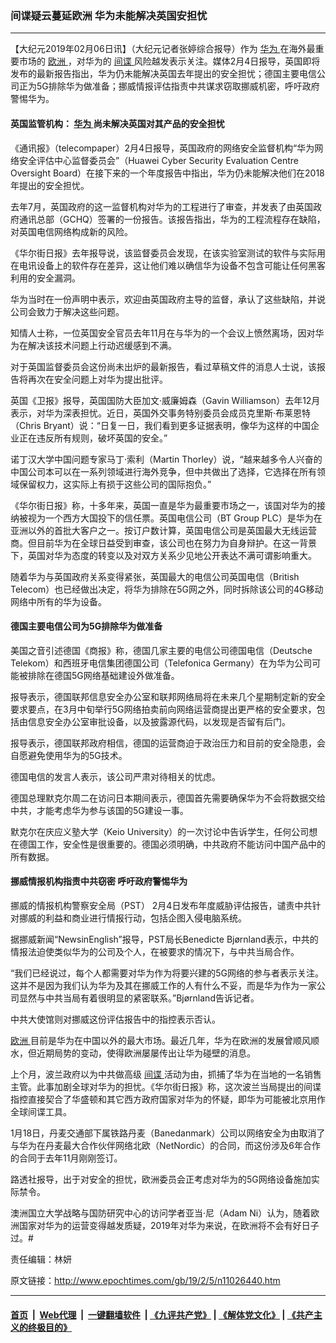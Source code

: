 ### 间谍疑云蔓延欧洲 华为未能解决英国安担忧
------------------------

<p>
 【大纪元2019年02月06日讯】（大纪元记者张婷综合报导）作为
 <a href="http://www.epochtimes.com/gb/tag/%E5%8D%8E%E4%B8%BA.html">
  华为
 </a>
 在海外最重要市场的
 <a href="http://www.epochtimes.com/gb/tag/%E6%AC%A7%E6%B4%B2.html">
  欧洲
 </a>
 ，对华为的
 <a href="http://www.epochtimes.com/gb/tag/%E9%97%B4%E8%B0%8D.html">
  间谍
 </a>
 风险越发表示关注。媒体2月4日报导，英国即将发布的最新报告指出，华为仍未能解决英国去年提出的安全担忧；德国主要电信公司正为5G排除华为做准备；挪威情报评估指责中共谋求窃取挪威机密，呼吁政府警惕华为。
</p>
<h4>
 英国监管机构：
 <a href="http://www.epochtimes.com/gb/tag/%E5%8D%8E%E4%B8%BA.html">
  华为
 </a>
 尚未解决英国对其产品的安全担忧
</h4>
<p>
 《通讯报》（telecompaper）2月4日报导，英国政府的网络安全监督机构“华为网络安全评估中心监督委员会”（Huawei Cyber Security Evaluation Centre Oversight Board）在接下来的一个年度报告中指出，华为仍未能解决他们在2018年提出的安全担忧。
</p>
<p>
 去年7月，英国政府的这一监督机构对华为的工程进行了审查，并发表了由英国政府通讯总部（GCHQ）签署的一份报告。该报告指出，华为的工程流程存在缺陷，对英国电信网络构成新的风险。
</p>
<p>
 《华尔街日报》去年报导说，该监督委员会发现，在该实验室测试的软件与实际用在电讯设备上的软件存在差异，这让他们难以确信华为设备不包含可能让任何黑客利用的安全漏洞。
</p>
<p>
 华为当时在一份声明中表示，欢迎由英国政府主导的监督，承认了这些缺陷，并说公司会致力于解决这些问题。
</p>
<p>
 知情人士称，一位英国安全官员去年11月在与华为的一个会议上愤然离场，因对华为在解决该技术问题上行动迟缓感到不满。
</p>
<p>
 对于英国监督委员会这份尚未出炉的最新报告，看过草稿文件的消息人士说，该报告将再次在安全问题上对华为提出批评。
</p>
<p>
 英国《卫报》报导，英国国防大臣加文·威廉姆森（Gavin Williamson）去年12月表示，对华为深表担忧。近日，英国外交事务特别委员会成员克里斯·布莱恩特（Chris Bryant）说：“日复一日，我们看到更多证据表明，像华为这样的中国企业正在违反所有规则，破坏英国的安全。”
</p>
<p>
 诺丁汉大学中国问题专家马丁·索利（Martin Thorley）说，“越来越多令人兴奋的中国公司本可以在一系列领域进行海外竞争，但中共做出了选择，它选择在所有领域保留权力，这实际上有损于这些公司的国际抱负。”
</p>
<p>
 《华尔街日报》称，十多年来，英国一直是华为最重要市场之一，该国对华为的接纳被视为一个西方大国投下的信任票。英国电信公司（BT Group PLC）是华为在亚洲以外的首批大客户之一。按订户数计算，英国电信公司是英国最大无线运营商。但目前华为在全球日益受到审查，该公司也在努力为自身辩护。在这一背景下，英国对华为态度的转变以及对双方关系少见地公开表达不满可谓影响重大。
</p>
<p>
 随着华为与英国政府关系变得紧张，英国最大的电信公司英国电信（British Telecom）也已经做出决定，将华为排除在5G网之外，同时拆除该公司的4G移动网络中所有的华为设备。
</p>
<h4>
 德国主要电信公司为5G排除华为做准备
</h4>
<p>
 美国之音引述德国《商报》称，德国几家主要的电信公司德国电信（Deutsche Telekom）和西班牙电信集团德国公司（Telefonica Germany）在为华为公司可能被排除在德国5G网络基础建设外做准备。
</p>
<p>
 报导表示，德国联邦信息安全办公室和联邦网络局将在未来几个星期制定新的安全要求要点，在3月中旬举行5G网络拍卖前向网络运营商提出更严格的安全要求，包括由信息安全办公室审批设备，以及披露源代码，以发现是否留有后门。
</p>
<p>
 报导表示，德国联邦政府相信，德国的运营商迫于政治压力和目前的安全隐患，会自愿避免使用华为的5G技术。
</p>
<p>
 德国电信的发言人表示，该公司严肃对待相关的忧虑。
</p>
<p>
 德国总理默克尔周二在访问日本期间表示，德国首先需要确保华为不会将数据交给中共，才能考虑华为参与该国的5G建设一事。
</p>
<p>
 默克尔在庆应义塾大学（Keio University）的一次讨论中告诉学生，任何公司想在德国工作，安全性是很重要的。德国必须明确，中共政府不能访问中国产品中的所有数据。
</p>
<h4>
 挪威情报机构指责中共窃密 呼吁政府警惕华为
</h4>
<p>
 挪威的情报机构警察安全局（PST） 2月4日发布年度威胁评估报告，谴责中共针对挪威的利益和商业进行情报行动，包括企图入侵电脑系统。
</p>
<p>
 据挪威新闻“NewsinEnglish”报导，PST局长Benedicte Bjørnland表示，中共的情报法迫使类似华为的公司及个人，在被要求的情况下，与中共当局合作。
</p>
<p>
 “我们已经说过，每个人都需要对华为作为将要兴建的5G网络的参与者表示关注。这并不是因为我们认为华为及其在挪威工作的人有什么不妥，而是华为作为一家公司显然与中共当局有着很明显的紧密联系。”Bjørnland告诉记者。
</p>
<p>
 中共大使馆则对挪威这份评估报告中的指控表示否认。
</p>
<p>
 <a href="http://www.epochtimes.com/gb/tag/%E6%AC%A7%E6%B4%B2.html">
  欧洲
 </a>
 目前是华为在中国以外的最大市场。最近几年，华为在欧洲的发展曾顺风顺水，但近期局势的变动，使得欧洲屡屡传出让华为碰壁的消息。
</p>
<p>
 上个月，波兰政府以为中共做高级
 <a href="http://www.epochtimes.com/gb/tag/%E9%97%B4%E8%B0%8D.html">
  间谍
 </a>
 活动为由，抓捕了华为在当地的一名销售主管。此事加剧全球对华为的担忧。《华尔街日报》称，这次波兰当局提出的间谍指控直接契合了华盛顿和其它西方政府国家对华为的怀疑，即华为可能被北京用作全球间谍工具。
</p>
<p>
 1月18日，丹麦交通部下属铁路丹麦（Banedanmark）公司以网络安全为由取消了与华为在丹麦最大合作伙伴网络北欧（NetNordic）的合同，而这份涉及6年合作的合同于去年11月刚刚签订。
</p>
<p>
 路透社报导，出于对安全的担忧，欧洲委员会正考虑对华为的5G网络设备施加实际禁令。
</p>
<p>
 澳洲国立大学战略与国防研究中心的访问学者亚当·尼（Adam Ni）认为，随着欧洲国家对华为的运营变得越发质疑，2019年对华为来说，在欧洲将不会有好日子过。#
</p>
<p>
 责任编辑：林妍
</p>

原文链接：http://www.epochtimes.com/gb/19/2/5/n11026440.htm


------------------------
#### [首页](https://github.com/gfw-breaker/banned-news/blob/master/README.md) &nbsp;|&nbsp; [Web代理](https://github.com/labour-camp/helloworld) &nbsp;|&nbsp; [一键翻墙软件](https://github.com/gfw-breaker/nogfw/blob/master/README.md) &nbsp;| [《九评共产党》](https://github.com/gfw-breaker/9ping.md/blob/master/README.md#九评之一评共产党是什么) | [《解体党文化》](https://github.com/gfw-breaker/jtdwh.md/blob/master/README.md) | [《共产主义的终极目的》](https://github.com/gfw-breaker/gczydzjmd.md/blob/master/README.md)

